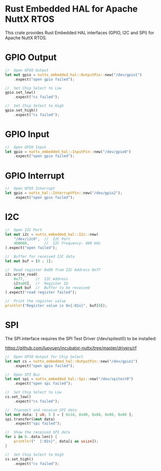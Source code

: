 # Rust Embedded HAL for Apache NuttX RTOS

This crate provides Rust Embedded HAL interfaces (GPIO, I2C and SPI) for Apache NuttX RTOS.

# GPIO Output

```rust
//  Open GPIO Output
let mut gpio = nuttx_embedded_hal::OutputPin::new("/dev/gpio1")
    .expect("open gpio failed");

//  Set Chip Select to Low
gpio.set_low()
    .expect("cs failed");

//  Set Chip Select to High
gpio.set_high()
    .expect("cs failed");
```

# GPIO Input

```rust
//  Open GPIO Input
let gpio = nuttx_embedded_hal::InputPin::new("/dev/gpio0")
    .expect("open gpio failed");
```

# GPIO Interrupt

```rust
//  Open GPIO Interrupt
let gpio = nuttx_hal::InterruptPin::new("/dev/gpio2");
    .expect("open gpio failed");
```

# I2C

```rust
//  Open I2C Port
let mut i2c = nuttx_embedded_hal::I2c::new(
    "/dev/i2c0",  //  I2C Port
    400000,       //  I2C Frequency: 400 kHz
).expect("open failed");

//  Buffer for received I2C data
let mut buf = [0 ; 1];

//  Read register 0xD0 from I2C Address 0x77
i2c.write_read(
    0x77,     //  I2C Address
    &[0xD0],  //  Register ID
    &mut buf  //  Buffer to be received
).expect("read register failed");

//  Print the register value
println!("Register value is 0x{:02x}", buf[0]);
```

# SPI

The SPI interface requires the SPI Test Driver (/dev/spitest0) to be installed:

https://github.com/lupyuen/incubator-nuttx/tree/master/drivers/rf

```rust
//  Open GPIO Output for Chip Select
let mut cs = nuttx_embedded_hal::OutputPin::new("/dev/gpio1")
    .expect("open gpio failed");

//  Open SPI Bus
let mut spi = nuttx_embedded_hal::Spi::new("/dev/spitest0")
    .expect("open spi failed");

//  Set Chip Select to Low
cs.set_low()
    .expect("cs failed");

//  Transmit and receive SPI data
let mut data: [ u8; 5 ] = [ 0x1d, 0x00, 0x08, 0x00, 0x00 ];
spi.transfer(&mut data)
    .expect("spi failed");

//  Show the received SPI data
for i in 0..data.len() {
    println!("  {:02x}", data[i as usize]);
}

//  Set Chip Select to High
cs.set_high()
    .expect("cs failed");
```
